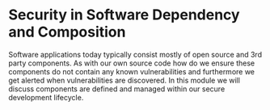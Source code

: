 # Security in Software Dependency and Composition

Software applications today typically consist mostly of open source and 3rd party components.  As with our own source code how do we ensure these components do not contain any known vulnerabilities and furthermore we get alerted when vulnerabilities are discovered.  In this module we will discuss components are defined and managed within our secure development lifecycle.
